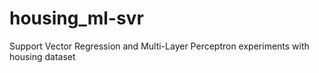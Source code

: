 # housing_ml-svr
Support Vector Regression and  Multi-Layer Perceptron experiments with housing dataset

